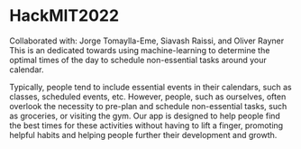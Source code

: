 # HackMIT2022
Collaborated with: Jorge Tomaylla-Eme, Siavash Raissi, and Oliver Rayner
This is an dedicated towards using machine-learning to determine the optimal times of the day to schedule non-essential tasks around your calendar. 

Typically, people tend to include essential events in their calendars, such as classes, scheduled events, etc. However, people, such as ourselves, often overlook the necessity to pre-plan and schedule non-essential tasks, such as groceries, or visiting the gym. Our app is designed to help people find the best times for these activities without having to lift a finger, promoting helpful habits and helping people further their development and growth. 

